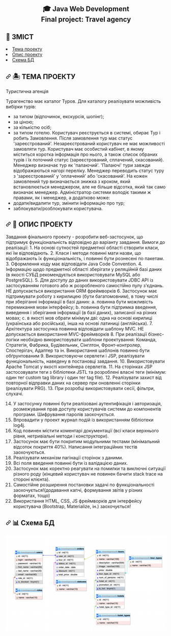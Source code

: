 
<h2 align="center"> 🎓 Java Web Development<br/>Final project: Travel agency</h2>

 <h2> 
 📑 ЗМІСТ
 </h2>
 <li><a href="#тема-проекту">Тема проекту</a></li>
 <li><a href="#опис-проекту">Опис проекту</a></li>
 <li><a href="#схема-БД">Схема БД</a></li>

 <h2> 
 <a id="user-content-тема-проекту" class="anchor" aria-hidden="true" href="#тема-проекту">
 <svg class="octicon octicon-link" viewBox="0 0 16 16" version="1.1" width="16" height="16" aria-hidden="true">
 <path fill-rule="evenodd" d="M7.775 3.275a.75.75 0 001.06 1.06l1.25-1.25a2 2 0 112.83 2.83l-2.5 2.5a2 2 0 01-2.83 0 .75.75 0 00-1.06 1.06 3.5 3.5 0 004.95 0l2.5-2.5a3.5 3.5 0 00-4.95-4.95l-1.25 1.25zm-4.69 9.64a2 2 0 010-2.83l2.5-2.5a2 2 0 012.83 0 .75.75 0 001.06-1.06 3.5 3.5 0 00-4.95 0l-2.5 2.5a3.5 3.5 0 004.95 4.95l1.25-1.25a.75.75 0 00-1.06-1.06l-1.25 1.25a2 2 0 01-2.83 0z"></path>
 </svg></a>
 🏝️ ТЕМА ПРОЕКТУ 
 </h2>
 <p>
Туристична агенція

Турагенство має каталог Туров. Для каталогу реалізувати можливість вибірки турів:
- за типом (відпочинок, екскурсія, шопінг);
- за ціною;
- за кількістю осіб;
- за типом готелю.
  Користувач реєструється в системі, обирає Тур і робить Замовлення. Після замовлення тур має статус 'зареєстрований'.
  Незареєстрований користувач не має можливості замовляти тур.
  Користувач має особистий кабінет, в якому міститься коротка інформація про нього, а також список обраних турів і їх поточний статус (зареєстрований, сплачений, скасований).
  Менеджер визначає тур як 'палаючий'. 'Палаючі' тури завжди відображаються нагорі переліку. Менеджер переводить статус туру з 'зареєстрований' у 'оплачений' або 'скасований'. На кожен замовлений тур визначається знижка з кроком, який встановлюється менеджером, але не більше відсотка, який так само визначає менеджер.
  Адміністратор системи володіє такими ж правами, як і менеджер, а додатково може:
- додати/видалити тур, змінити інформацію про тур;
- заблокувати/розблокувати користувача.
 </p>

 <h2> 
 <a id="user-content-опис-проекту" class="anchor" aria-hidden="true" href="#опис проекту">
 <svg class="octicon octicon-link" viewBox="0 0 16 16" version="1.1" width="16" height="16" aria-hidden="true">
 <path fill-rule="evenodd" d="M7.775 3.275a.75.75 0 001.06 1.06l1.25-1.25a2 2 0 112.83 2.83l-2.5 2.5a2 2 0 01-2.83 0 .75.75 0 00-1.06 1.06 3.5 3.5 0 004.95 0l2.5-2.5a3.5 3.5 0 00-4.95-4.95l-1.25 1.25zm-4.69 9.64a2 2 0 010-2.83l2.5-2.5a2 2 0 012.83 0 .75.75 0 001.06-1.06 3.5 3.5 0 00-4.95 0l-2.5 2.5a3.5 3.5 0 004.95 4.95l1.25-1.25a.75.75 0 00-1.06-1.06l-1.25 1.25a2 2 0 01-2.83 0z"></path>
 </svg></a>
 🗿 ОПИС ПРОЕКТУ 
 </h2>
 <p>
 Завдання фінального проекту - розробити веб-застосунок, що підтримує функціональність відповідно до варіанту завдання.
Вимоги до реалізації:
1. На основі сутностей предметної області створити класи, які їм відповідають.
2. Класи і методи повинні мати назви, що відображають їх функціональність, і повинні бути
рознесені по пакетам.
3. Оформлення коду має відповідати Java Code Convention.
4. Інформацію щодо предметної області зберігати у реляційній базі даних (в якості СУБД
рекомендується використовувати MySQL або PostgreSQL).
5. Для доступу до даних використовувати JDBC API із застосуванням готового або ж
розробленого самостійно пулу з'єднань.
НЕ допускається використання ORM фреймворків
6. Застосунок має підтримувати роботу з кирилицею (бути багатомовним), в тому числі при зберіганні інформації в базі даних:
a. повинна бути можливість перемикання мови інтерфейсу;
b. повинна бути підтримка введення, виведення і зберігання інформації (в базі даних),
записаної на різних мовах;
c. в якості мов обрати мінімум дві: одна на основі кирилиці (українська або російська),
інша на основі латиниці (англійська).
7. Архітектура застосунка повинна відповідати шаблону MVC.
НЕ допускається використання MVC-фреймворків
8. При реалізації бізнес-логіки необхідно використовувати шаблони проектування: Команда, Стратегія, Фабрика, Будівельник, Сінглтон, Фронт-контролер, Спостерігач, Адаптер та ін.
Використання шаблонів повинно бути обґрунтованим
9. Використовуючи сервлети і JSP, реалізувати функціональність, наведену в постановці завдання.
10. Використовувати Apache Tomcat у якості контейнера сервлетів.
11. На сторінках JSP застосовувати теги з бібліотеки JSTL та розроблені власні теги (мінімум: один
тег custom tag library і один тег tag file).
12. Реалізувати захист від повторної відправки даних на сервер при оновленні сторінки
(реалізувати PRG).
13. При розробці використовувати сесії, фільтри, слухачі.

14. У застосунку повинні бути реалізовані аутентифікація і авторизація, розмежування прав доступу користувачів системи до компонентів програми. Шифрування паролів заохочується.
15. Впровадити у проект журнал подій із використанням бібліотеки log4j.
16. Код повинен містити коментарі документації (всі класи верхнього рівня, нетривіальні методи
    і конструктори).
17. Застосунок має бути покритим модульними тестами (мінімальний відсоток покриття 40%).
    Написання інтеграційних тестів заохочуються.
18. Реалізувати механізм пагінації сторінок з даними.
19. Всі поля введення повинні бути із валідацією даних.
20. Застосунок має коректно реагувати на помилки та виключні ситуації різного роду (кінцевий
    користувач не повинен бачити stack trace на стороні клієнта).
21. Самостійне розширення постановки задачі по функціональності заохочується!(додавання
    капчі, формування звітів у різних форматах, тощо)
22. Використання HTML, CSS, JS фреймворків для інтерфейсу користувача (Bootstrap, Materialize,
    ін.) заохочується!
 </p>


 <h2> 
 <a id="user-content-схема-БД" class="anchor" aria-hidden="true" href="#схема-БД">
 <svg class="octicon octicon-link" viewBox="0 0 16 16" version="1.1" width="16" height="16" aria-hidden="true">
 <path fill-rule="evenodd" d="M7.775 3.275a.75.75 0 001.06 1.06l1.25-1.25a2 2 0 112.83 2.83l-2.5 2.5a2 2 0 01-2.83 0 .75.75 0 00-1.06 1.06 3.5 3.5 0 004.95 0l2.5-2.5a3.5 3.5 0 00-4.95-4.95l-1.25 1.25zm-4.69 9.64a2 2 0 010-2.83l2.5-2.5a2 2 0 012.83 0 .75.75 0 001.06-1.06 3.5 3.5 0 00-4.95 0l-2.5 2.5a3.5 3.5 0 004.95 4.95l1.25-1.25a.75.75 0 00-1.06-1.06l-1.25 1.25a2 2 0 01-2.83 0z"></path>
 </svg></a>
 📊 Схема БД 
 </h2>
 <p align="center">
   <img src="https://github.com/kola37/myTravel/blob/c8b50c2fdc92f3987e3917af1e379d788b727e9c/sql/db-schema.png" width="1000" title="hover text">
 </p>

